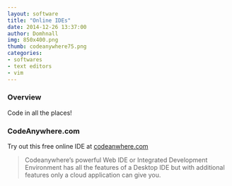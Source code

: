 ```yaml
---
layout: software
title: "Online IDEs"
date: 2014-12-26 13:37:00
author: Domhnall
img: 850x400.png
thumb: codeanywhere75.png
categories: 
- softwares 
- text editors
- vim
---
```


### Overview
Code in all the places!

<!--more-->

### CodeAnywhere.com
Try out this free online IDE at [codeanwhere.com](https://codeanywhere.com)

>Codeanywhere’s powerful Web IDE or Integrated Development Environment has all
> the features of a Desktop IDE but with additional features only a cloud 
> application can give you.